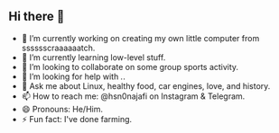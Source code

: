 ## Hi there 👋

- 🔭 I’m currently working on creating my own little computer from sssssscraaaaaatch.
- 🌱 I’m currently learning low-level stuff.
- 👯 I’m looking to collaborate on some group sports activity.
- 🤔 I’m looking for help with *.*.
- 💬 Ask me about Linux, healthy food, car engines, love, and history.
- 📫 How to reach me: @hsn0najafi on Instagram & Telegram.
- 😄 Pronouns: He/Him.
- ⚡ Fun fact: I've done farming.
